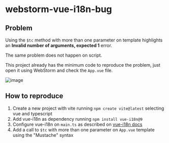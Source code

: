 # webstorm-vue-i18n-bug

## Problem
Using the `$tc` method with more than one parameter on template highlights an **Invalid number of arguments, expected 1** error.

The same problem does not happen on script.

This project already has the minimum code to reproduce the problem, just open it using WebStorm and check the `App.vue` file.

![image](https://user-images.githubusercontent.com/3721845/228375678-fa651aac-f719-4edf-b878-020fe617bf1b.png)

## How to reproduce
1. Create a new project with vite running `npm create vite@latest` selecting vue and typescript
2. Add vue-i18n as dependency running `npm install vue-i18n@9`
3. Configure vue-i18n on `main.ts` as described on [vue-i18n docs](https://vue-i18n.intlify.dev/guide/installation.html)
4. Add a call to `$tc` with more than one parameter on `App.vue` template using the "Mustache" syntax 
